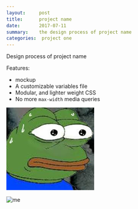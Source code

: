 ```yaml
---
layout:     post
title:      project name
date:       2017-07-11
summary:    the design process of project name
categories:  project one
---
```


Design process of project name

Features:

* mockup
* A customizable variables file
* Modular, and lighter weight CSS
* No more `max-width` media queries


![test](images/monkas.jpg)

![me](images/me.jpeg)
